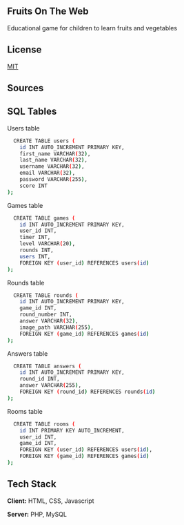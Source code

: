 ## Fruits On The Web
Educational game for children to learn fruits and vegetables

## License

[MIT](https://choosealicense.com/licenses/mit/)

## Sources


## SQL Tables

Users table 

```bash
  CREATE TABLE users (
    id INT AUTO_INCREMENT PRIMARY KEY,
    first_name VARCHAR(32),
    last_name VARCHAR(32),
    username VARCHAR(32),
    email VARCHAR(32),
    password VARCHAR(255),
    score INT
);
```

Games table 

```bash
  CREATE TABLE games (
    id INT AUTO_INCREMENT PRIMARY KEY,
    user_id INT,
    timer INT,
    level VARCHAR(20),
    rounds INT,
    users INT,
    FOREIGN KEY (user_id) REFERENCES users(id)
);
```

Rounds table 

```bash
  CREATE TABLE rounds (
    id INT AUTO_INCREMENT PRIMARY KEY,
    game_id INT,
    round_number INT,
    answer VARCHAR(32),
    image_path VARCHAR(255),
    FOREIGN KEY (game_id) REFERENCES games(id)
);
```

Answers table 

```bash
  CREATE TABLE answers (
    id INT AUTO_INCREMENT PRIMARY KEY,
    round_id INT,
    answer VARCHAR(255),
    FOREIGN KEY (round_id) REFERENCES rounds(id)
);
```
Rooms table 

```bash
  CREATE TABLE rooms (
    id INT PRIMARY KEY AUTO_INCREMENT,
    user_id INT,
    game_id INT,
    FOREIGN KEY (user_id) REFERENCES users(id),
    FOREIGN KEY (game_id) REFERENCES games(id)
);
```



## Tech Stack

**Client:** HTML, CSS, Javascript

**Server:** PHP, MySQL


